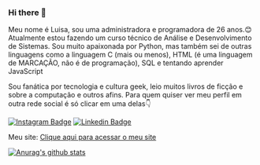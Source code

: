 ### Hi there 👋

<!--
**LuhBC-pixel/LuhBC-pixel** is a ✨ _special_ ✨ repository because its `README.md` (this file) appears on your GitHub profile.

Here are some ideas to get you started:

- 🔭 I’m currently working on ...
- 🌱 I’m currently learning ...
- 👯 I’m looking to collaborate on ...
- 🤔 I’m looking for help with ...
- 💬 Ask me about ...
- 📫 How to reach me: ...
- 😄 Pronouns: ...
- ⚡ Fun fact: ...
-->

Meu nome é Luisa, sou uma administradora e programadora de 26 anos.😊
Atualmente estou fazendo um curso técnico de Análise e Desenvolvimento de Sistemas. Sou muito apaixonada por Python, mas também sei de outras linguagens como a linguagem C (mais ou menos), HTML (é uma linguagem de MARCAÇÃO, não é de programação), SQL e tentando aprender JavaScript

Sou fanática por tecnologia e cultura geek, leio muitos livros de ficção e sobre a computação e outros afins.
Para quem quiser ver meu perfil em outra rede social é só clicar em uma delas👇

[![Instagram Badge](https://img.shields.io/badge/-@luisaboina-8B008B?style=flat-square&labelColor=8B008B&logo=instagram&logoColor=white&link=https://twitter.com/sakshamtaneja00)](https://www.instagram.com/luisaboina/)  [![Linkedin Badge](https://img.shields.io/badge/-luisaboina-blue?style=flat-square&logo=Linkedin&logoColor=white&link=https://www.linkedin.com/in/luisa-boina-02294014b/)](https://www.linkedin.com/in/luisa-boina-02294014b/)

Meu site:
[Clique aqui para acessar o meu site](https://luhbc-pixel.github.io/Meu-perfil/)

[![Anurag's github stats](https://github-readme-stats.vercel.app/api?username=LuhBC-pixel&show_icons=true)](https://github.com/LuhBC-pixel)
